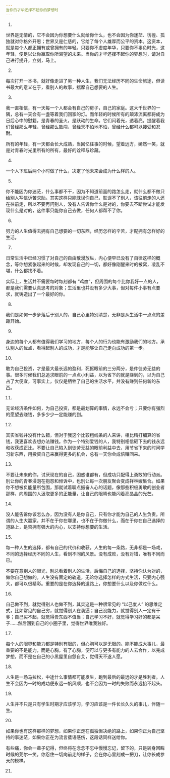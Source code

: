 ```yaml
---
当你的才华还撑不起你的梦想时
---
```


1.

世界是无情的，它不会因为你想要什么就给你什么，也不会因为你迷茫、彷徨、孤独就对你格外开恩；世界又是仁慈的，它给了每个人雄厚而公平的资本。这资本，就是每个人都正拥有或曾拥有的年轻。只要你不虚度年华，只要你不辜负时光，这年轻，便足以让你赢取你所渴望的未来。当你的才华还撑不起你的梦想时，请对自己进行提升，立刻，马上。

2.

每次打开一本书，就好像走进了另一种人生，我们无法经历不同的生命旅途，但读书最大的意义在于，看别人的故事，揣摩自己想要的人生。

3.

我一直相信，有一天每一个人都会有自己的房子，自己的家庭。这大千世界的一隅，总有一天会有一盏等着我们回家的灯。而年轻的时候所有的颠沛流离都将成为日后心中的慰籍，是青春的圣火，是跃动的生命。它们闪着光，透着亮，提醒着我们曾经那么年轻，曾经那么敢闯，曾经天不怕地不怕，曾经什么都可以接受和忍耐。

所有的年轻，有一天都会长大成熟，当回忆往事的时候，望着远方，嫣然一笑，就是对青春时光里所有的所有，最好的诠释与珍藏。

4.

一个人下班后两个小时做了什么，决定了他未来会成为什么样的人。

5.

你不能因为你迷茫，什么事都不干，因为不知道前面的路怎么走，就什么都不做只给别人写信诉苦求助。其实这样只能耽误你自己，耽误不了别人，该往前走的人还在往前走，所以不要再问别人，没有人告诉你什么是对的，你要去不断尝试才能发现什么是对的，这件事只能你自己去做，任何人都帮不了你。

6.

努力的人生值得去拥有自己想要的一切东西，经历怎样的辛苦，才配拥有怎样好的生活。

7.

日常生活中已经习惯了对自己的自由散漫放纵，内心便早已没有了自律这样的概念，等你想紧张起来的时候，却发现自己的一切，都好像刚醒来时的被窝，凌乱不堪，什么都找不着。

实际上，生活并不需要每时每刻都有 “鸡血”，但周围的每个比你我好一点的人，都是我们需要认真思考的对象；生活里也并没有多少大事，但对每件小事有点要求，就铸造出了一个最好的你。

8.

我们是如何一步步落后于别人的，自己心里特别清楚，无非是从生活中一点点的差距开始。

9.

身边的每个人都有值得我们学习的地方，每个人的行为也能有激励我们的地方。承认别人的优点，看得起别人的成功，才是能够让自己走向成功的第一步。

10.

敢为自己投资，才是最大最长远的盈利，死抠眼前的三分两分，是件徒劳无益的事。很多时候我们总追求眼前的一点点小利益，以为省下的就是赚到的，以为自己占了大便宜，可事实上，仅仅是牺牲了自己的生活水平，并没有赚到任何新的东西。

11.

无论经济条件如何，为自己投资，都是最划算的事情，永远不会亏；只要你有强烈的愿望去赚钱，多多少少一定能赚的到。

12.

其实省钱并没有什么错，但对于我这个比较粗线条的人来讲，相比精打细算的省钱，我更喜欢去想办法赚钱。作为一个特别爱钱的人，我特别相信砸下去的钱永远和收获成正比。不要让自己陷入到徒劳无益的眼前利益中去，用节省下来的时间学习新东西，用投资自己来赢得更多的机会，总有一天你会成倍赚回来。

13.

不要让未来的你，讨厌现在的自己，困惑谁都有，但成功只配得上勇敢的行动派。别让你的青春浸泡在抱怨和倾诉中，也别让每一次朋友聚会变成祥林嫂集合。如果你不想被负能量所包围，那就试着聊点振奋人心的话题，像那些积极勇敢的创业者那样，向周围的人汲取更多的正能量，让自己的眼睛也能闪着亮晶晶的光芒。

14.

没人能告诉你该怎么办，因为没有人是你自己，只有你才能为自己的人生负责。所谓的人生大赢家，并不在于你在哪里，也不在于你做什么，而在于你在自己选择的道路上，是否拥有强大的内心，以支持你想要的生活。

15.

每一种人生的选择，都有自己的代价和收获，人生的每一条路，无非都是一场戏，不同的选择经历不同的人生，看到不同的风景。没有成败，没有对错，唯有不同而已。

不要在意别人的眼光，别总看着别人的生活，后悔自己的选择，坚持你认为对的，做你自己想做的。人生没有固定的轨道，无论你选择怎样的方式生活，只要内心强大，都可以很精彩。重要的是在你选择的道路上，你想要什么以及你做过什么。

16.

自己做不到，就觉得别人也做不到，其实这是一种很常见的 “以己度人” 的思维定式，比如常见的自己穷，就觉得别人在装逼；自己没能力，就觉得别人一定有干爹；自己买不起，就觉得贵东西不值当；自己学习不好，就觉得学习好的都是呆子......然后回到自己的小圈子里，觉得世界唯我独好。

17.

每个人的眼界和能力都是特别有限的，但心胸可以是无限的。能不能成大事儿，最重要的不是能力，而是心胸，有了心胸，便可以与更多有能力的人去合作，以完成梦想，而不是在自己的小黑屋里自怨自艾，觉得天不遂人愿。

18.

人生是一场马拉松，中途什么事情都可能发生，跑到最后的最远的才是胜利者。人生不会因为一时的成功便永远一帆风顺，也不会因为一时的失败而永远抬不起头。

19.

人生并不只是只有学生时期才应该学习，学习应该是一件长长久久的事儿，伴随一生。

20.

如果你也有这样那样的梦想，如果你正走在孤独但决绝的路上，如果你正为自己坚持的事迷茫，如果你正在为流言蜚语感伤，这段话同样送给你。

有些痛，你会一辈子记得，但终将在念念不忘中慢慢忘记，留下的，只是转身回眸时候的莞尔一笑。你忍住一切向前走的样子，会在你心里刻成一把刀，让你长成参天的模样。

21.

